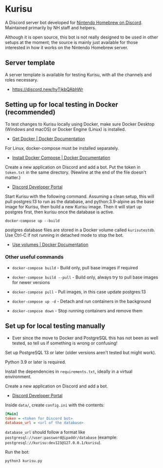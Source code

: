 # Kurisu

A Discord server bot developed for [Nintendo Homebrew on Discord](https://discord.gg/C29hYvh). Maintained primarily by NH staff and helpers.

Although it is open source, this bot is not really designed to be used in other setups at the moment; the source is mainly just available for those interested in how it works on the Nintendo Homebrew server.

## Server template

A server template is available for testing Kurisu, with all the channels and roles necessary.

* https://discord.new/hyTjkbQAbhWr

## Setting up for local testing in Docker (recommended)

To test changes to Kurisu locally using Docker, make sure Docker Desktop (Windows and macOS) or Docker Engine (Linux) is installed.

* [Get Docker | Docker Documentation](https://docs.docker.com/get-docker/)

For Linux, docker-compose must be installed separately.

* [Install Docker Compose | Docker Documentation](https://docs.docker.com/compose/install/)

Create a new application on Discord and add a bot. Put the token in `token.txt` in the same directory. (Newline at the end of the file doesn't matter.)

* [Discord Developer Portal](https://discord.com/developers/applications)

Start Kurisu with the following command. Assuming a clean setup, this will pull postgres:13 to run as the database, and python:3.9-alpine as the base image for Kurisu, then build a new Kurisu image. Then it will start up postgres first, then kurisu once the database is active.

```
docker-compose up --build
```

postgres database files are stored in a Docker volume called `kurisutestdb`. Use Ctrl-C if not running in detached mode to stop the bot.
* [Use volumes | Docker Documentation](https://docs.docker.com/storage/volumes/)

### Other useful commands

* `docker-compose build` - Build only, pull base images if required

* `docker-compose build --pull` - Build only, always try to pull base images for newer versions

* `docker-compose pull` - Pull images, in this case update postgres:13

* `docker-compose up -d` - Detach and run containers in the background

* `docker-compose down` - Stop running containers and remove them

## Set up for local testing manually

* Ever since the move to Docker and PostgreSQL this has not been as well tested, so tell us if something is wrong or confusing!

Set up PostgreSQL 13 or later (older versions aren't tested but might work).

Python 3.9 or later is required.

Install the dependencies in `requirements.txt`, ideally in a virtual environment.

Create a new application on Discord and add a bot.

- [Discord Developer Portal](https://discord.com/developers/applications)

Inside `data/`, create `config.ini` with the contents:

```ini
[Main]
token = <token for Discord bot>
database_url = <url of the database>
```

`database_url` should follow a format like `postgresql://user:password@ipaddr/database` (example: `postgresql://kurisu:dev123@127.0.0.1/kurisu`).

Run the bot:

```
python3 kurisu.py
```
